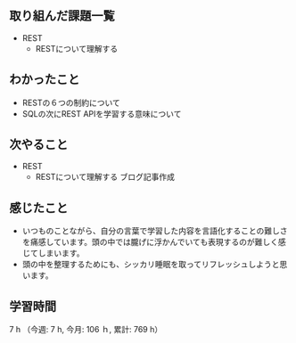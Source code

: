 ## 取り組んだ課題一覧
- REST
    - RESTについて理解する

## わかったこと
- RESTの６つの制約について
- SQLの次にREST APIを学習する意味について
    
## 次やること
- REST
    - RESTについて理解する ブログ記事作成

## 感じたこと
- いつものことながら、自分の言葉で学習した内容を言語化することの難しさを痛感しています。頭の中では朧げに浮かんでいても表現するのが難しく感じてしまいます。
- 頭の中を整理するためにも、シッカリ睡眠を取ってリフレッシュしようと思います。            
    
## 学習時間
7 h （今週: 7 h, 今月: 106 ｈ, 累計: 769 h）